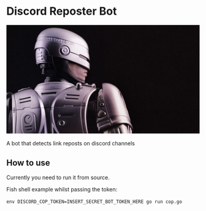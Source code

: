 # Discord Reposter Bot

![robocop-banner.jpg](/robocop-banner.jpg)

A bot that detects link reposts on discord channels

## How to use

Currently you need to run it from source.

Fish shell example whilst passing the token:

`env DISCORD_COP_TOKEN=INSERT_SECRET_BOT_TOKEN_HERE go run cop.go`